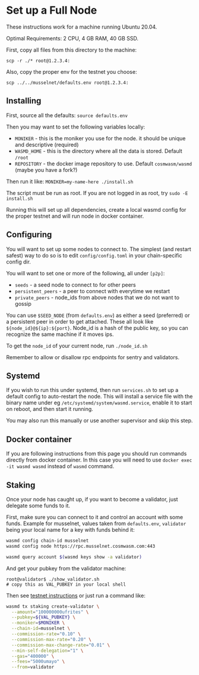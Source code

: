 # Set up a Full Node

These instructions work for a machine running Ubuntu 20.04. 

Optimal Requirements: 2 CPU, 4 GB RAM, 40 GB SSD.

First, copy all files from this directory to the machine:

`scp -r ./* root@1.2.3.4:`

Also, copy the proper env for the testnet you choose:

`scp ../../musselnet/defaults.env root@1.2.3.4:`

## Installing

First, source all the defaults: `source defaults.env`

Then you may want to set the following variables locally:

* `MONIKER` - this is the moniker you use for the node. it should be unique and descriptive (required)
* `WASMD_HOME` - this is the directory where all the data is stored. Default `/root`
* `REPOSITORY` - the docker image repository to use. Default `cosmwasm/wasmd` (maybe you have a fork?)

Then run it like: `MONIKER=my-name-here ./install.sh`

The script must be run as root. If you are not logged in as root, try `sudo -E install.sh`

Running this will set up all dependencies, create a local wasmd config for the proper testnet and will run node in docker container.

## Configuring

You will want to set up some nodes to connect to. The simplest (and restart safest) way to do so
is to edit `config/config.toml` in your chain-specific config dir.

You will want to set one or more of the following, all under `[p2p]`:

* `seeds` - a seed node to connect to for other peers
* `persistent_peers` - a peer to connect with everytime we restart
* `private_peers` - node_ids from above nodes that we do not want to gossip

You can use `$SEED_NODE` (from `defaults.env`) as either a seed (preferred) or a persistent peer
in order to get attached. These all look like `${node_id}@${ip}:${port}`. Node_id is a hash of the
public key, so you can recognize the same machine if it moves ips.

To get the `node_id` of your current node, run `./node_id.sh`

Remember to allow or disallow rpc endpoints for sentry and validators.

## Systemd

If you wish to run this under systemd, then run `services.sh` to set up a default config to auto-restart the node.
This will install a service file with the binary name under eg `/etc/systemd/system/wasmd.service`,
enable it to start on reboot, and then start it running.

You may also run this manually or use another supervisor and skip this step.

## Docker container

If you are following instructions from this page you should run commands directly from docker container. In this case you will need to use `docker exec -it wasmd wasmd` instead of `wasmd` command.

## Staking

Once your node has caught up, if you want to become a validator, just delegate some funds to it.

First, make sure you can connect to it and control an account with some funds.
Example for musselnet, values taken from `defaults.env`, `validator` being your local name for a key with funds behind it:

```bash
wasmd config chain-id musselnet
wasmd config node https://rpc.musselnet.cosmwasm.com:443

wasmd query account $(wasmd keys show -a validator)
```

And get your pubkey from the validator machine:

```
root@validator$ ./show_validator.sh
# copy this as VAL_PUBKEY in your local shell
```

Then see [testnet instructions](https://docs.cosmwasm.com/testnets/testnets.html) or just run a command like:

```bash
wasmd tx staking create-validator \
  --amount="100000000ufrites" \
  --pubkey=${VAL_PUBKEY} \
  --moniker=$MONIKER \
  --chain-id=musselnet \
  --commission-rate="0.10" \
  --commission-max-rate="0.20" \
  --commission-max-change-rate="0.01" \
  --min-self-delegation="1" \
  --gas="400000" \
  --fees="5000umayo" \
  --from=validator
```
